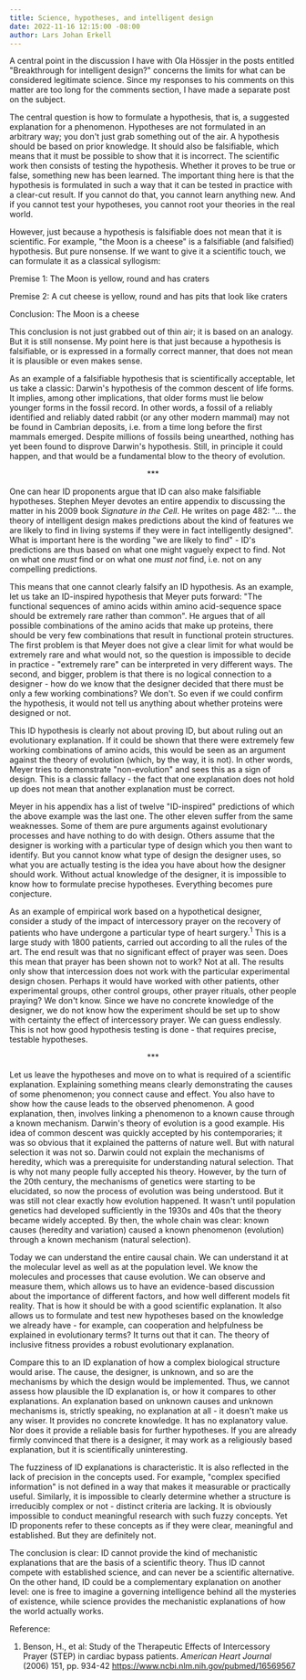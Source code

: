 ```yaml
---
title: Science, hypotheses, and intelligent design
date: 2022-11-16 12:15:00 -08:00
author: Lars Johan Erkell
---
```


A central point in the discussion I have with Ola Hössjer in the posts entitled &quot;Breakthrough for
intelligent design?&quot; concerns the limits for what can be considered legitimate science. Since my
responses to his comments on this matter are too long for the comments section, I have made a
separate post on the subject.

The central question is how to formulate a hypothesis, that is, a suggested explanation for a
phenomenon. Hypotheses are not formulated in an arbitrary way; you don&#39;t just grab something out
of the air. A hypothesis should be based on prior knowledge. It should also be falsifiable, which
means that it must be possible to show that it is incorrect. The scientific work then consists of testing
the hypothesis. Whether it proves to be true or false, something new has been learned. The
important thing here is that the hypothesis is formulated in such a way that it can be tested in
practice with a clear-cut result. If you cannot do that, you cannot learn anything new. And if you
cannot test your hypotheses, you cannot root your theories in the real world.

However, just because a hypothesis is falsifiable does not mean that it is scientific. For example, &quot;the
Moon is a cheese&quot; is a falsifiable (and falsified) hypothesis. But pure nonsense. If we want to give it a
scientific touch, we can formulate it as a classical syllogism:

Premise 1: The Moon is yellow, round and has craters

Premise 2: A cut cheese is yellow, round and has pits that look like craters

Conclusion: The Moon is a cheese

This conclusion is not just grabbed out of thin air; it is based on an analogy. But it is still nonsense.
My point here is that just because a hypothesis is falsifiable, or is expressed in a formally correct
manner, that does not mean it is plausible or even makes sense.

As an example of a falsifiable hypothesis that is scientifically acceptable, let us take a classic: Darwin&#39;s
hypothesis of the common descent of life forms. It implies, among other implications, that older
forms must lie below younger forms in the fossil record. In other words, a fossil of a reliably
identified and reliably dated rabbit (or any other modern mammal) may not be found in Cambrian
deposits, i.e. from a time long before the first mammals emerged. Despite millions of fossils being
unearthed, nothing has yet been found to disprove Darwin&#39;s hypothesis. Still, in principle it could
happen, and that would be a fundamental blow to the theory of evolution.

<div align="center">***</div>

One can hear ID proponents argue that ID can also make falsifiable hypotheses. Stephen Meyer
devotes an entire appendix to discussing the matter in his 2009 book _Signature in the Cell_. He writes
on page 482: &quot;... the theory of intelligent design makes predictions about the kind of features we are
likely to find in living systems if they were in fact intelligently designed&quot;. What is important here is
the wording &quot;we are likely to find&quot; - ID&#39;s predictions are thus based on what one might vaguely
expect to find. Not on what one _must_ find or on what one _must not_ find, i.e. not on any compelling
predictions.

This means that one cannot clearly falsify an ID hypothesis. As an example, let us take an ID-inspired
hypothesis that Meyer puts forward: &quot;The functional sequences of amino acids within amino 
acid-sequence space should be extremely rare rather than common&quot;. He argues that of all possible
combinations of the amino acids that make up proteins, there should be very few combinations that
result in functional protein structures. The first problem is that Meyer does not give a clear limit for
what would be extremely rare and what would not, so the question is impossible to decide in
practice - &quot;extremely rare&quot; can be interpreted in very different ways. The second, and bigger,
problem is that there is no logical connection to a designer - how do we know that the designer
decided that there must be only a few working combinations? We don&#39;t. So even if we could confirm
the hypothesis, it would not tell us anything about whether proteins were designed or not.

This ID hypothesis is clearly not about proving ID, but about ruling out an evolutionary explanation. If
it could be shown that there were extremely few working combinations of amino acids, this would be
seen as an argument against the theory of evolution (which, by the way, it is not). In other words,
Meyer tries to demonstrate &quot;non-evolution&quot; and sees this as a sign of design. This is a classic fallacy -
the fact that one explanation does not hold up does not mean that another explanation must be
correct.

Meyer in his appendix has a list of twelve &quot;ID-inspired&quot; predictions of which the above example was
the last one. The other eleven suffer from the same weaknesses. Some of them are pure arguments
against evolutionary processes and have nothing to do with design. Others assume that the designer
is working with a particular type of design which you then want to identify. But you cannot know
what type of design the designer uses, so what you are actually testing is the idea you have about
how the designer should work. Without actual knowledge of the designer, it is impossible to know
how to formulate precise hypotheses. Everything becomes pure conjecture.

As an example of empirical work based on a hypothetical designer, consider a study of the impact of
intercessory prayer on the recovery of patients who have undergone a particular type of heart
surgery.<sup>1</sup> This is a large study with 1800 patients, carried out according to all the rules of the art. The
end result was that no significant effect of prayer was seen. Does this mean that prayer has been
shown not to work? Not at all. The results only show that intercession does not work with the
particular experimental design chosen. Perhaps it would have worked with other patients, other
experimental groups, other control groups, other prayer rituals, other people praying? We don&#39;t
know. Since we have no concrete knowledge of the designer, we do not know how the experiment
should be set up to show with certainty the effect of intercessory prayer. We can guess endlessly.
This is not how good hypothesis testing is done - that requires precise, testable hypotheses.

<div align="center">***</div>

Let us leave the hypotheses and move on to what is required of a scientific explanation. Explaining
something means clearly demonstrating the causes of some phenomenon; you connect cause and
effect. You also have to show how the cause leads to the observed phenomenon. A good
explanation, then, involves linking a phenomenon to a known cause through a known mechanism.
Darwin&#39;s theory of evolution is a good example. His idea of common descent was quickly accepted by
his contemporaries; it was so obvious that it explained the patterns of nature well. But with natural
selection it was not so. Darwin could not explain the mechanisms of heredity, which was a
prerequisite for understanding natural selection. That is why not many people fully accepted his
theory. However, by the turn of the 20th century, the mechanisms of genetics were starting to be
elucidated, so now the process of evolution was being understood. But it was still not clear exactly
how evolution happened. It wasn&#39;t until population genetics had developed sufficiently in the 1930s
and 40s that the theory became widely accepted. By then, the whole chain was clear: known causes
(heredity and variation) caused a known phenomenon (evolution) through a known mechanism
(natural selection).

Today we can understand the entire causal chain. We can understand it at the molecular level as well
as at the population level. We know the molecules and processes that cause evolution. We can
observe and measure them, which allows us to have an evidence-based discussion about the
importance of different factors, and how well different models fit reality. That is how it should be
with a good scientific explanation. It also allows us to formulate and test new hypotheses based on
the knowledge we already have - for example, can cooperation and helpfulness be explained in
evolutionary terms? It turns out that it can. The theory of inclusive fitness provides a robust
evolutionary explanation.

Compare this to an ID explanation of how a complex biological structure would arise. The cause, the
designer, is unknown, and so are the mechanisms by which the design would be implemented. Thus,
we cannot assess how plausible the ID explanation is, or how it compares to other explanations. An
explanation based on unknown causes and unknown mechanisms is, strictly speaking, no explanation
at all - it doesn&#39;t make us any wiser. It provides no concrete knowledge. It has no explanatory value.
Nor does it provide a reliable basis for further hypotheses. If you are already firmly convinced that
there is a designer, it may work as a religiously based explanation, but it is scientifically uninteresting.

The fuzziness of ID explanations is characteristic. It is also reflected in the lack of precision in the
concepts used. For example, &quot;complex specified information&quot; is not defined in a way that makes it
measurable or practically useful. Similarly, it is impossible to clearly determine whether a structure is
irreducibly complex or not - distinct criteria are lacking. It is obviously impossible to conduct
meaningful research with such fuzzy concepts. Yet ID proponents refer to these concepts as if they
were clear, meaningful and established. But they are definitely not.

The conclusion is clear: ID cannot provide the kind of mechanistic explanations that are the basis of a
scientific theory. Thus ID cannot compete with established science, and can never be a scientific
alternative. On the other hand, ID could be a complementary explanation on another level: one is
free to imagine a governing intelligence behind all the mysteries of existence, while science provides
the mechanistic explanations of how the world actually works.

Reference:

1) Benson, H., et al: Study of the Therapeutic Effects of Intercessory Prayer (STEP) in cardiac bypass
patients. _American Heart Journal_ (2006) 151, pp. 934-42
https://www.ncbi.nlm.nih.gov/pubmed/16569567
